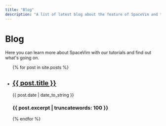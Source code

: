 ```yaml
---
title: "Blog"
description: "A list of latest blog about the feature of SpaceVim and tutorials of using vim."
---
```


# Blog

Here you can learn more about SpaceVim with our tutorials and find out what's
going on. 

<ul>
    {% for post in site.posts %}
            <li>
               <h2><a href="{{ post.url }}">{{ post.title }}</a></h2>
               <span class="post-date">{{ post.date | date_to_string }}</span>
               <h3>{{ post.excerpt | truncatewords: 100 }}</h3>
            </li>
    {% endfor %}
</ul>
